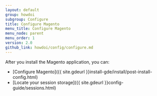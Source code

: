 ```yaml
---
layout: default
group: howdoi
subgroup: Configure
title: Configure Magento
menu_title: Configure Magento
menu_node: parent
menu_order: 1
version: 2.0
github_link: howdoi/config/configure.md
---
```


After you install the Magento application, you can:

*	[Configure Magento]({{ site.gdeurl }}install-gde/install/post-install-config.html)
*	[Locate your session storage]({{ site.gdeurl }}config-guide/sessions.html)
